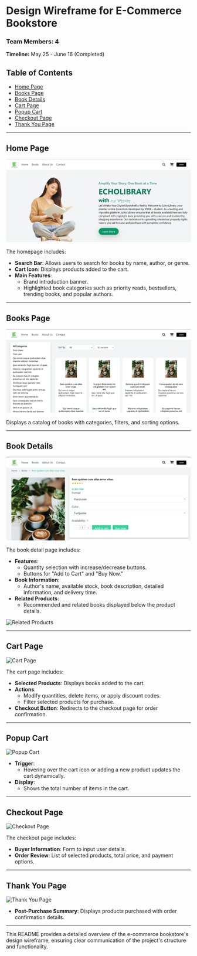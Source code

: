 # Design Wireframe for E-Commerce Bookstore

### Team Members: 4  
**Timeline:** May 25 - June 16 (Completed)  

## Table of Contents
- [Home Page](#home-page)  
- [Books Page](#books-page)  
- [Book Details](#book-details)  
- [Cart Page](#cart-page)  
- [Popup Cart](#popup-cart)  
- [Checkout Page](#checkout-page)  
- [Thank You Page](#thank-you-page)

---

## Home Page  

![Home Page](image.png)  

The homepage includes:  
- **Search Bar**: Allows users to search for books by name, author, or genre.  
- **Cart Icon**: Displays products added to the cart.  
- **Main Features**:  
  - Brand introduction banner.  
  - Highlighted book categories such as priority reads, bestsellers, trending books, and popular authors.  

---

## Books Page  

![Books Page](image-1.png)  

Displays a catalog of books with categories, filters, and sorting options.  

---

## Book Details  

![Book Details](image-2.png)  

The book detail page includes:  
- **Features**:  
  - Quantity selection with increase/decrease buttons.  
  - Buttons for "Add to Cart" and "Buy Now."  
- **Book Information**:  
  - Author's name, available stock, book description, detailed information, and delivery time.  
- **Related Products**:  
  - Recommended and related books displayed below the product details.  

![Related Products](https://github.com/TrinhTrg/Teamwork/assets/133855300/0656e4ab-c115-4af5-975d-aa5ebb61e607)  

---

## Cart Page  

![Cart Page](https://github.com/TrinhTrg/Teamwork/assets/133855300/0aeedec1-a1c0-4668-8970-07577e687146)  

The cart page includes:  
- **Selected Products**: Displays books added to the cart.  
- **Actions**:  
  - Modify quantities, delete items, or apply discount codes.  
  - Filter selected products for purchase.  
- **Checkout Button**: Redirects to the checkout page for order confirmation.  

---

## Popup Cart  

![Popup Cart](https://github.com/TrinhTrg/Teamwork/assets/133855300/f1d66c70-89ae-4835-821b-b6caf6360a80)  

- **Trigger**:  
  - Hovering over the cart icon or adding a new product updates the cart dynamically.  
- **Display**:  
  - Shows the total number of items in the cart.  

---

## Checkout Page  

![Checkout Page](https://github.com/TrinhTrg/Teamwork/assets/133855300/e567aa57-85f3-41d2-999c-656d7db72ecf)  

The checkout page includes:  
- **Buyer Information**: Form to input user details.  
- **Order Review**: List of selected products, total price, and payment options.  

---

## Thank You Page  

![Thank You Page](https://github.com/TrinhTrg/Teamwork/assets/133855300/f4e8dffb-89dc-4e30-bb3f-7d3494e1faf3)  

- **Post-Purchase Summary**: Displays products purchased with order confirmation details.  

---

This README provides a detailed overview of the e-commerce bookstore's design wireframe, ensuring clear communication of the project's structure and functionality.

